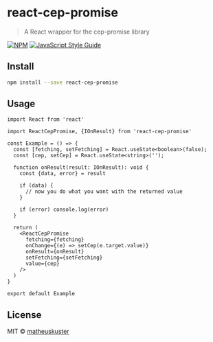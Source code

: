# react-cep-promise

> A React wrapper for the cep-promise library

[![NPM](https://img.shields.io/npm/v/react-cep-promise.svg)](https://www.npmjs.com/package/react-cep-promise) [![JavaScript Style Guide](https://img.shields.io/badge/code_style-standard-brightgreen.svg)](https://standardjs.com)

## Install

```bash
npm install --save react-cep-promise
```

## Usage

```tsx
import React from 'react'

import ReactCepPromise, {IOnResult} from 'react-cep-promise'

const Example = () => {
  const [fetching, setFetching] = React.useState<boolean>(false);
  const [cep, setCep] = React.useState<string>('');

  function onResult(result: IOnResult): void {
    const {data, error} = result

    if (data) {
      // now you do what you want with the returned value
    }

    if (error) console.log(error)
  }

  return (
    <ReactCepPromise
      fetching={fetching}
      onChange={(e) => setCep(e.target.value)}
      onResult={onResult}
      setFetching={setFetching}
      value={cep}
    />
  )
}

export default Example

```

## License

MIT © [matheuskuster](https://github.com/matheuskuster)

